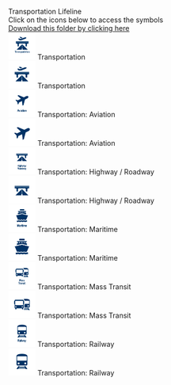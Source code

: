 Transportation Lifeline<br>Click on the icons below to access the symbols<br><a href='https://minhaskamal.github.io/DownGit/#/home?url=https://github.com/NAPSG/DHS-Symbol-Server/tree/main/dhs-symbol/assets/icons/Infrastructure/Transportation Lifeline'>Download this folder by clicking here</a><br><a href='https://github.com/NAPSG/DHS-Symbol-Server/raw/main/dhs-symbol/assets/icons/Lifelines/Transportation%20Lifeline/icon-KGA.svg'><img src='icon-KGA.svg' width='55'></a> Transportation<br><a href='https://github.com/NAPSG/DHS-Symbol-Server/raw/main/dhs-symbol/assets/icons/Lifelines/Transportation%20Lifeline/icon-KGB.svg'><img src='icon-KGB.svg' width='55'></a> Transportation<br><a href='https://github.com/NAPSG/DHS-Symbol-Server/raw/main/dhs-symbol/assets/icons/Lifelines/Transportation%20Lifeline/icon-KGC.svg'><img src='icon-KGC.svg' width='55'></a> Transportation: Aviation<br><a href='https://github.com/NAPSG/DHS-Symbol-Server/raw/main/dhs-symbol/assets/icons/Lifelines/Transportation%20Lifeline/icon-KGD.svg'><img src='icon-KGD.svg' width='55'></a> Transportation: Aviation<br><a href='https://github.com/NAPSG/DHS-Symbol-Server/raw/main/dhs-symbol/assets/icons/Lifelines/Transportation%20Lifeline/icon-KGE.svg'><img src='icon-KGE.svg' width='55'></a> Transportation: Highway / Roadway<br><a href='https://github.com/NAPSG/DHS-Symbol-Server/raw/main/dhs-symbol/assets/icons/Lifelines/Transportation%20Lifeline/icon-KGF.svg'><img src='icon-KGF.svg' width='55'></a> Transportation: Highway / Roadway<br><a href='https://github.com/NAPSG/DHS-Symbol-Server/raw/main/dhs-symbol/assets/icons/Lifelines/Transportation%20Lifeline/icon-KGG.svg'><img src='icon-KGG.svg' width='55'></a> Transportation: Maritime<br><a href='https://github.com/NAPSG/DHS-Symbol-Server/raw/main/dhs-symbol/assets/icons/Lifelines/Transportation%20Lifeline/icon-KGH.svg'><img src='icon-KGH.svg' width='55'></a> Transportation: Maritime<br><a href='https://github.com/NAPSG/DHS-Symbol-Server/raw/main/dhs-symbol/assets/icons/Lifelines/Transportation%20Lifeline/icon-KGI.svg'><img src='icon-KGI.svg' width='55'></a> Transportation: Mass Transit<br><a href='https://github.com/NAPSG/DHS-Symbol-Server/raw/main/dhs-symbol/assets/icons/Lifelines/Transportation%20Lifeline/icon-KGJ.svg'><img src='icon-KGJ.svg' width='55'></a> Transportation: Mass Transit<br><a href='https://github.com/NAPSG/DHS-Symbol-Server/raw/main/dhs-symbol/assets/icons/Lifelines/Transportation%20Lifeline/icon-KGK.svg'><img src='icon-KGK.svg' width='55'></a> Transportation: Railway<br><a href='https://github.com/NAPSG/DHS-Symbol-Server/raw/main/dhs-symbol/assets/icons/Lifelines/Transportation%20Lifeline/icon-KGL.svg'><img src='icon-KGL.svg' width='55'></a> Transportation: Railway<br>